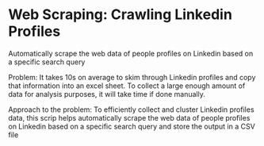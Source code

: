 # Web Scraping: Crawling Linkedin Profiles
Automatically scrape the web data of people profiles on Linkedin based on a specific search query

Problem:
It takes 10s on average to skim through Linkedin profiles and copy that information into an excel sheet. To collect a large enough amount of data for analysis purposes, it will take time if done manually.

Approach to the problem:
To efficiently collect and cluster Linkedin profiles data, this scrip helps automatically scrape the web data of people profiles on Linkedin based on a specific search query and store the output in a CSV file
